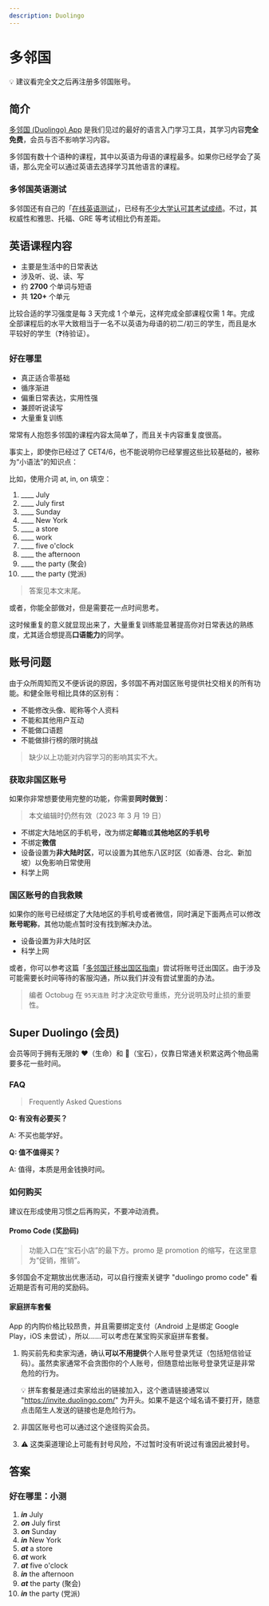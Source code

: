 ```yaml
---
description: Duolingo
---
```


# 多邻国

<!--@include: ../.vitepress/hack.md-->

💡 建议看完全文之后再注册多邻国账号。

## 简介

[多邻国 (Duolingo) App](https://www.duolingo.com/) 是我们见过的最好的语言入门学习工具，其学习内容**完全免费**，会员与否不影响学习内容。

多邻国有数十个语种的课程，其中以英语为母语的课程最多。如果你已经学会了英语，那么完全可以通过英语去选择学习其他语言的课程。

### 多邻国英语测试

多邻国还有自己的「[在线英语测试](https://englishtest.duolingo.com/)」，已经有[不少大学认可其考试成绩](https://englishtest.duolingo.com/institutions)。不过，其权威性和雅思、托福、GRE 等考试相比仍有差距。

## 英语课程内容

- 主要是生活中的日常表达
- 涉及听、说、读、写
- 约 **2700** 个单词与短语
- 共 **120+** 个单元

比较合适的学习强度是每 3 天完成 1 个单元，这样完成全部课程仅需 1 年。完成全部课程后的水平大致相当于一名不以英语为母语的初二/初三的学生，而且是水平较好的学生（❓待验证）。

### 好在哪里

- 真正适合零基础
- 循序渐进
- 偏重日常表达，实用性强
- 兼顾听说读写
- 大量重复训练

常常有人抱怨多邻国的课程内容太简单了，而且关卡内容重复度很高。

事实上，即使你已经过了 CET4/6，也不能说明你已经掌握这些比较基础的，被称为“小语法”的知识点：

比如，使用介词 at, in, on 填空：

1. ____ July
2. ____ July first
3. ____ Sunday
4. ____ New York
5. ____ a store
6. ____ work
7. ____ five o'clock
8. ____ the afternoon
9. ____ the party (聚会)
10. ____ the party (党派)

> 答案见本文末尾。

或者，你能全部做对，但是需要花一点时间思考。

这时候重复的意义就显现出来了，大量重复训练能显著提高你对日常表达的熟练度，尤其适合想提高**口语能力**的同学。

## 账号问题

由于众所周知而又不便诉说的原因，多邻国不再对国区账号提供社交相关的所有功能。和健全账号相比具体的区别有：

- 不能修改头像、昵称等个人资料
- 不能和其他用户互动
- 不能做口语题
- 不能做排行榜的限时挑战

> 缺少以上功能对内容学习的影响其实不大。

### 获取非国区账号

如果你非常想要使用完整的功能，你需要**同时做到**：

> 本文编辑时仍然有效（2023 年 3 月 19 日）

- 不绑定大陆地区的手机号，改为绑定**邮箱**或**其他地区的手机号**
- 不绑定**微信**
- 设备设置为**非大陆时区**，可以设置为其他东八区时区（如香港、台北、新加坡）以免影响日常使用
- 科学上网

### 国区账号的自我救赎

如果你的账号已经绑定了大陆地区的手机号或者微信，同时满足下面两点可以修改**账号昵称**，其他功能点暂时没有找到解决办法。

- 设备设置为非大陆时区
- 科学上网

或者，你可以参考这篇「[多邻国迁移出国区指南](https://shuxiao.wang/posts/duolingo-refugee/)」尝试将账号迁出国区。由于涉及可能需要长时间等待的客服沟通，所以我们并没有尝试里面的办法。

> 编者 Octobug 在 `95天连胜` 时才决定砍号重练，充分说明及时止损的重要性。

## Super Duolingo (会员)

会员等同于拥有无限的 ❤️（生命）和 💎（宝石），仅靠日常通关积累这两个物品需要多花一些时间。

### FAQ

> Frequently Asked Questions

**Q: 有没有必要买？**

A: 不买也能学好。

**Q: 值不值得买？**

A: 值得，本质是用金钱换时间。

### 如何购买

建议在形成使用习惯之后再购买，不要冲动消费。

#### Promo Code (奖励码)

> 功能入口在“宝石小店”的最下方。promo 是 promotion 的缩写，在这里意为“促销，推销”。

多邻国会不定期放出优惠活动，可以自行搜索关键字 "duolingo promo code" 看近期是否有可用的奖励码。

#### 家庭拼车套餐

App 的内购价格比较昂贵，并且需要绑定支付（Android 上是绑定 Google Play，iOS 未尝试），所以……可以考虑在某宝购买家庭拼车套餐。

1. 购买前先和卖家沟通，确认**可以不用提供**个人账号登录凭证（包括短信验证码）。虽然卖家通常不会贪图你的个人账号，但随意给出账号登录凭证是非常危险的行为。

    💡 拼车套餐是通过卖家给出的链接加入，这个邀请链接通常以 "<https://invite.duolingo.com/>" 为开头。如果不是这个域名请不要打开，随意点击陌生人发送的链接也是危险行为。

2. 非国区账号也可以通过这个途径购买会员。
3. ⚠️ 这类渠道理论上可能有封号风险，不过暂时没有听说过有谁因此被封号。

## 答案

### 好在哪里：小测

1. ***in*** July
2. ***on*** July first
3. ***on*** Sunday
4. ***in*** New York
5. ***at*** a store
6. ***at*** work
7. ***at*** five o'clock
8. ***in*** the afternoon
9. ***at*** the party (聚会)
10. ***in*** the party (党派)
